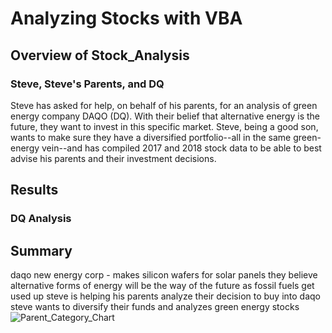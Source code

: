 # Analyzing Stocks with VBA
## Overview of Stock_Analysis
### Steve, Steve's Parents, and DQ
Steve has asked for help, on behalf of his parents, for an analysis of green energy company DAQO (DQ). With their belief that alternative energy is the future, they want to invest in this specific market. Steve, being a good son, wants to make sure they have a diversified portfolio--all in the same green-energy vein--and has compiled 2017 and 2018 stock data to be able to best advise his parents and their investment decisions.
## Results
### DQ Analysis

## Summary
daqo new energy corp - makes silicon wafers for solar panels
they believe alternative forms of energy will be the way of the future as fossil fuels get used up
steve is helping his parents analyze their decision to buy into daqo
steve wants to diversify their funds and analyzes green energy stocks
![Parent_Category_Chart](Parent_Category_Chart.png)
